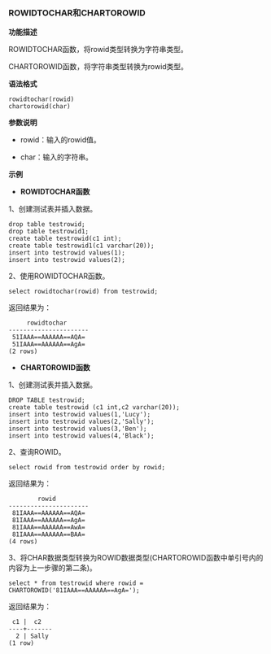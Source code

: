 ### ROWIDTOCHAR和CHARTOROWID

**功能描述**

ROWIDTOCHAR函数，将rowid类型转换为字符串类型。

CHARTOROWID函数，将字符串类型转换为rowid类型。

**语法格式**

```
rowidtochar(rowid)
chartorowid(char)
```

**参数说明**

- rowid：输入的rowid值。

- char：输入的字符串。

**示例**

- **ROWIDTOCHAR函数**

1、创建测试表并插入数据。

```
drop table testrowid;
drop table testrowid1;
create table testrowid(c1 int);
create table testrowid1(c1 varchar(20));
insert into testrowid values(1);
insert into testrowid values(2);
```

2、使用ROWIDTOCHAR函数。

```
select rowidtochar(rowid) from testrowid;
```

返回结果为：

```
     rowidtochar
----------------------
 51IAAA==AAAAAA==AQA=
 51IAAA==AAAAAA==AgA=
(2 rows)
```

- **CHARTOROWID函数**

1、创建测试表并插入数据。

```
DROP TABLE testrowid;
create table testrowid (c1 int,c2 varchar(20));
insert into testrowid values(1,'Lucy');
insert into testrowid values(2,'Sally');
insert into testrowid values(3,'Ben');
insert into testrowid values(4,'Black');
```

2、查询ROWID。

```
select rowid from testrowid order by rowid;
```

返回结果为：

```
        rowid
----------------------
 81IAAA==AAAAAA==AQA=
 81IAAA==AAAAAA==AgA=
 81IAAA==AAAAAA==AwA=
 81IAAA==AAAAAA==BAA=
(4 rows)
```

3、将CHAR数据类型转换为ROWID数据类型(CHARTOROWID函数中单引号内的内容为上一步骤的第二条)。

```
select * from testrowid where rowid = CHARTOROWID('81IAAA==AAAAAA==AgA=');
```

返回结果为：

```
 c1 |  c2
----+-------
  2 | Sally
(1 row)
```
